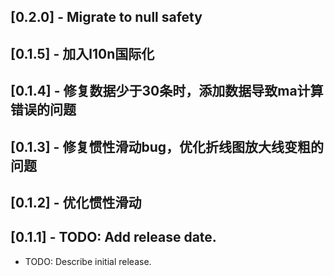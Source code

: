 ## [0.2.0] - Migrate to null safety

## [0.1.5] - 加入l10n国际化

## [0.1.4] - 修复数据少于30条时，添加数据导致ma计算错误的问题

## [0.1.3] - 修复惯性滑动bug，优化折线图放大线变粗的问题

## [0.1.2] - 优化惯性滑动

## [0.1.1] - TODO: Add release date.

* TODO: Describe initial release.
